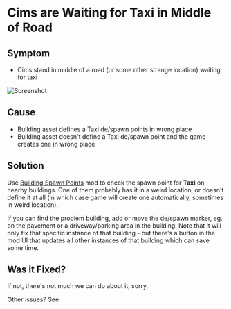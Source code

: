 # Cims are Waiting for Taxi in Middle of Road
## Symptom

* Cims stand in middle of a road (or some other strange location) waiting for taxi

![Screenshot](picCimsTaxi_bug.png)

## Cause

* Building asset defines a Taxi de/spawn points in wrong place
* Building asset doesn't define a Taxi de/spawn point and the game creates one in wrong place

## Solution

Use [Building Spawn Points](https://steamcommunity.com/sharedfiles/filedetails/?id=2511258910) mod to check the spawn point for **Taxi** on nearby buildings. One of them probably has it in a weird location, or doesn't define it at all (in which case game will create one automatically, sometimes in weird location).

If you can find the problem building, add or move the de/spawn marker, eg. on the pavement or a driveway/parking area in the building. Note that it will only fix that specific instance of that building - but there's a button in the mod UI that updates all other instances of that building which can save some time.

## Was it Fixed?

If not, there's not much we can do about it, sorry.

Other issues? See [](Troubleshooting.md)